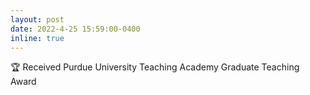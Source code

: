 ```yaml
---
layout: post
date: 2022-4-25 15:59:00-0400
inline: true
---
```


:trophy: Received Purdue University Teaching Academy Graduate Teaching Award
